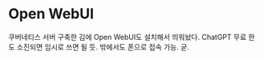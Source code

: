 # Open WebUI

쿠버네티스 서버 구축한 김에 Open WebUI도 설치해서 띄워놨다.
ChatGPT 무료 한도 소진되면 임시로 쓰면 될 듯.
밖에서도 폰으로 접속 가능. 굳.

<!-- truncate >
